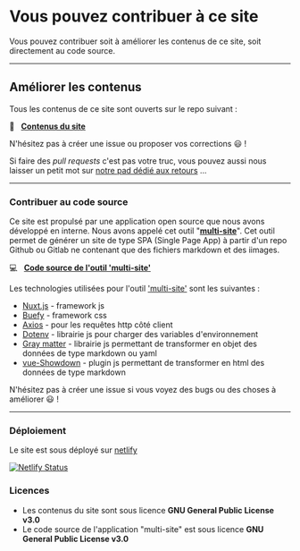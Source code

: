 
# Vous pouvez contribuer à ce site

Vous pouvez contribuer soit à améliorer les contenus de ce site, soit directement au code source.

---

## Améliorer les contenus

Tous les contenus de ce site sont ouverts sur le repo suivant :

📁 &nbsp; [**Contenus du site**][site_contents]

N'hésitez pas à créer une issue ou proposer vos corrections 😃 !

Si faire des *pull requests* c'est pas votre truc, vous pouvez aussi nous laisser un petit mot sur [notre pad dédié aux retours][pad_feedbacks] ...


----

### Contribuer au code source

Ce site est propulsé par une application open source que nous avons développé en interne. Nous avons appelé cet outil "**[multi-site][repo_app]**". Cet outil permet de générer un site de type SPA (Single Page App) à partir d'un repo Github ou Gitlab ne contenant que des fichiers markdown et des iimages. 

💻 &nbsp; [**Code source de l'outil 'multi-site'**][repo_app]


Les technologies utilisées pour l'outil ['multi-site'][repo_app] sont les suivantes : 
- [Nuxt.js](https://nuxtjs.org) - framework js
- [Buefy](https://buefy.org/documentation) - framework css
- [Axios](https://axios-http.com/) - pour les requêtes http côté client
- [Dotenv](https://www.npmjs.com/package/dotenv) - librairie js pour charger des variables d'environnement 
- [Gray matter](https://www.npmjs.com/package/gray-matter) - librairie js permettant de transformer en objet des données de type markdown ou yaml
- [vue-Showdown](https://vue-showdown.js.org/) - plugin js permettant de transformer en html des données de type markdown

N'hésitez pas à créer une issue si vous voyez des bugs ou des choses à améliorer 😃 !


---


### Déploiement

Le site est sous déployé sur [netlify](https://www.netlify.com/)

[![Netlify Status](https://api.netlify.com/api/v1/badges/5a774814-2a6a-4da7-a8b5-1cc3d654df2a/deploy-status)](https://app.netlify.com/sites/multi-site-app-test/deploys)


### Licences

- Les contenus du site sont sous licence **GNU General Public License v3.0**
- Le code source de l'application "multi-site" est sous licence **GNU General Public License v3.0**



[site_contents]: https://github.com/co-demos/multi-site-contents
[pad_feedbacks]: https://hackmd.io/@multi/retours-site-multi
[repo_app]: https://github.com/co-demos/multi-site-app
